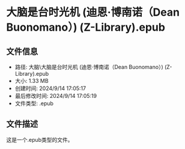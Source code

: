 ﻿# 大脑是台时光机 (迪恩·博南诺（Dean Buonomano）) (Z-Library).epub

## 文件信息
- 路径: 大脑\大脑是台时光机 (迪恩·博南诺（Dean Buonomano）) (Z-Library).epub
- 大小: 1.33 MB
- 创建时间: 2024/9/14 17:05:17
- 最后修改时间: 2024/9/14 17:05:19
- 文件类型: .epub

## 文件描述
这是一个.epub类型的文件。

